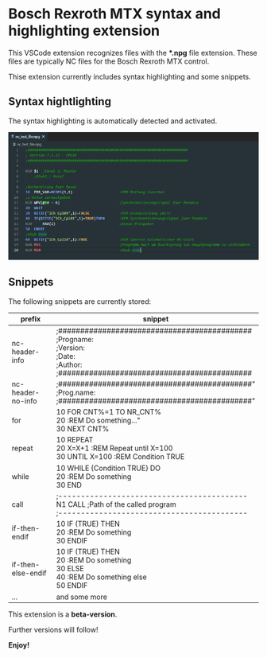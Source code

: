# Bosch Rexroth MTX syntax and highlighting extension 

This VSCode extension recognizes files with the **\*.npg** file extension.
These files are typically NC files for the Bosch Rexroth MTX control.

Thise extension currently includes syntax highlighting and some snippets.

## Syntax hightlighting
The syntax highlighting is automatically detected and activated.

![picture](https://github.com/tk-koenig/vscode_mtx_lang_ext/raw/main/Ressources/img/nc_test_file.PNG)

## Snippets
The following snippets are currently stored:

|prefix|snippet|
|------|-----|
|nc-header-info|;############################################<br>;Progname:<br>;Version:<br>;Date:<br>;Author:<br>;############################################|
|nc-header-no-info|;############################################"<br>;Prog.name:<br>;############################################"|
|for|10 FOR CNT%=1 TO NR_CNT%<br>20 :REM Do something..."<br>30 NEXT CNT%|
|repeat|10 REPEAT<br>20 X=X+1 :REM Repeat until X=100<br>30 UNTIL X=100 :REM Condition TRUE|
|while|10 WHILE {Condition TRUE} DO<br>20 :REM Do something<br>30 END|
|call|;------------------------------------------<br>N1 CALL ;Path of the called program<br>;------------------------------------------|
|if-then-endif|10 IF (TRUE) THEN<br>20 :REM Do something<br>30 ENDIF|
|if-then-else-endif|10 IF (TRUE) THEN<br>20 :REM Do something<br>30 ELSE<br>40 :REM Do something else<br>50 ENDIF|
|...|and some more|

This extension is a **beta-version**.

Further versions will follow!

**Enjoy!**

